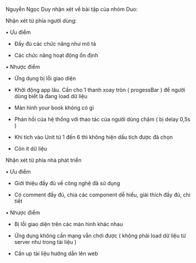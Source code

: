 Nguyễn Ngọc Duy nhận xét về bài tập của nhóm Duo:

Nhận xét từ phía người dùng:

•	Ưu điểm

- Đầy đủ các chức năng như mô tả

- Các chức năng hoạt động ổn định

•	Nhược điểm

- Ứng dụng bị lỗi giao diện

- Khởi động app lâu. Cần cho 1 thanh xoay tròn ( progessBar ) để người dùng biết là đang load dữ liệu

- Màn hình your book không có gì

- Phản hồi của hệ thống với thao tác của người dùng chậm  ( bị delay 0,5s )

- Khi tích vào Unit từ 1 đến 6 thì không hiện dấu tích được đã chọn

- Còn ít dữ liệu

Nhận xét từ phía nhà phát triển

•	Ưu điểm

- Giới thiệu đầy đủ về công nghệ đã sử dụng

- Có comment đầy đủ, chia các component dễ hiểu, giải thích đầy đủ, chi tiết

•	Nhược điểm

-	Bị lỗi giao diện trên các màn hình khác nhau

-	Ứng dụng không cần mạng vẫn chơi được ( không phải load dữ liệu từ server như trong tài liệu )

-	Cần up tài liệu hướng dẫn lên web



